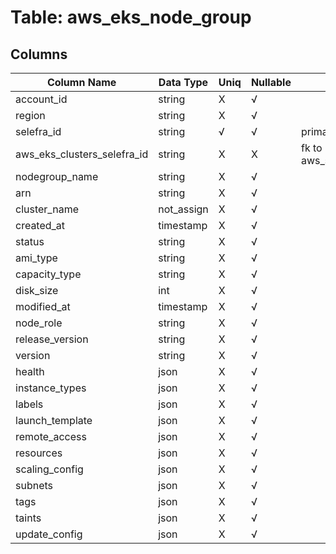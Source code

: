 # Table: aws_eks_node_group

## Columns 

|  Column Name   |  Data Type  | Uniq | Nullable | Description | 
|  ----  | ----  | ----  | ----  | ---- | 
| account_id | string | X | √ |  | 
| region | string | X | √ |  | 
| selefra_id | string | √ | √ | primary keys value md5 | 
| aws_eks_clusters_selefra_id | string | X | X | fk to aws_s3_buckets.selefra_id | 
| nodegroup_name | string | X | √ |  | 
| arn | string | X | √ |  | 
| cluster_name | not_assign | X | √ |  | 
| created_at | timestamp | X | √ |  | 
| status | string | X | √ |  | 
| ami_type | string | X | √ |  | 
| capacity_type | string | X | √ |  | 
| disk_size | int | X | √ |  | 
| modified_at | timestamp | X | √ |  | 
| node_role | string | X | √ |  | 
| release_version | string | X | √ |  | 
| version | string | X | √ |  | 
| health | json | X | √ |  | 
| instance_types | json | X | √ |  | 
| labels | json | X | √ |  | 
| launch_template | json | X | √ |  | 
| remote_access | json | X | √ |  | 
| resources | json | X | √ |  | 
| scaling_config | json | X | √ |  | 
| subnets | json | X | √ |  | 
| tags | json | X | √ |  | 
| taints | json | X | √ |  | 
| update_config | json | X | √ |  | 


